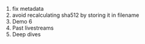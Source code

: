1. fix metadata
2. avoid recalculating sha512 by storing it in filename
3. Demo 6
4. Past livestreams
5. Deep dives
